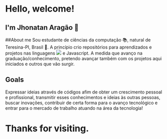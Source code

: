 # Hello, welcome!

## I'm Jhonatan Aragão 👋

##About me
Sou estudante de ciências da computação 📚, natural de Teresina-PI, Brasil 📍. A princípio crio repositórios para aprendizados e projetos nas linguagens <img heigh="1" src="https://img.shields.io/badge/Python-3776AB?style=for-the-badge&logo=python&logoColor=white"> e Javascript. A medida que avanço na graduação/conhecimento, pretendo avançar também com os projetos aqui iniciados e outros que vão surgir.

## Goals
Expressar ideias através de códigos afim de obter um crescimento pessoal e profissional, transmitir esses conhecimentos e ideias às outras pessoas, buscar inovações, contribuir de certa forma para o avanço tecnológico e entrar para o mercado de trabalho atuando na área da tecnologia! 

# Thanks for visiting.
